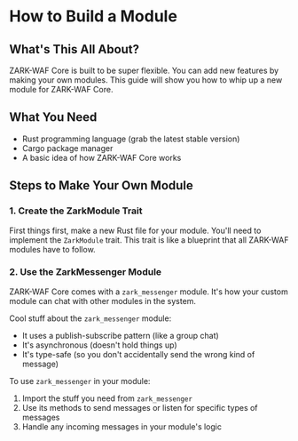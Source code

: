 # How to Build a Module

## What's This All About?

ZARK-WAF Core is built to be super flexible. You can add new features by making your own modules. This guide will show you how to whip up a new module for ZARK-WAF Core.

## What You Need

- Rust programming language (grab the latest stable version)
- Cargo package manager
- A basic idea of how ZARK-WAF Core works

## Steps to Make Your Own Module

### 1. Create the ZarkModule Trait

First things first, make a new Rust file for your module. You'll need to implement the `ZarkModule` trait. This trait is like a blueprint that all ZARK-WAF modules have to follow.

### 2. Use the ZarkMessenger Module

ZARK-WAF Core comes with a `zark_messenger` module. It's how your custom module can chat with other modules in the system.

Cool stuff about the `zark_messenger` module:
- It uses a publish-subscribe pattern (like a group chat)
- It's asynchronous (doesn't hold things up)
- It's type-safe (so you don't accidentally send the wrong kind of message)

To use `zark_messenger` in your module:
1. Import the stuff you need from `zark_messenger`
2. Use its methods to send messages or listen for specific types of messages
3. Handle any incoming messages in your module's logic
